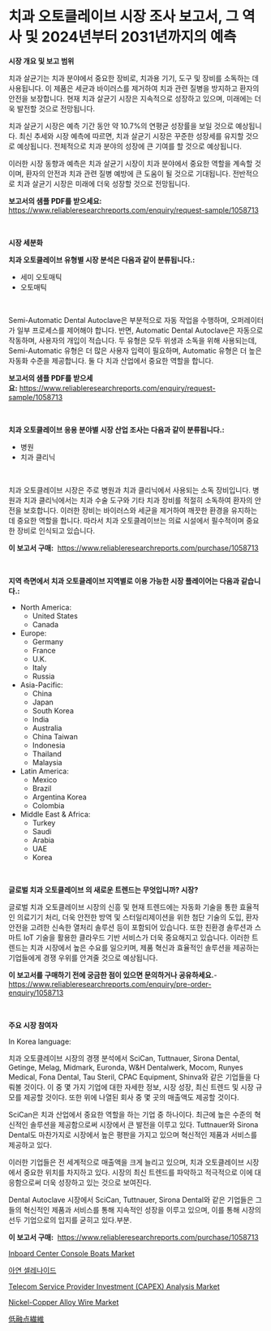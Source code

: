 <p><h1>치과 오토클레이브 시장 조사 보고서, 그 역사 및 2024년부터 2031년까지의 예측</h1></p><p><strong>시장 개요 및 보고 범위</strong></p>
<p><p>치과 살균기는 치과 분야에서 중요한 장비로, 치과용 기기, 도구 및 장비를 소독하는 데 사용됩니다. 이 제품은 세균과 바이러스를 제거하여 치과 관련 질병을 방지하고 환자의 안전을 보장합니다. 현재 치과 살균기 시장은 지속적으로 성장하고 있으며, 미래에는 더욱 발전할 것으로 전망됩니다. </p><p>치과 살균기 시장은 예측 기간 동안 약 10.7%의 연평균 성장률을 보일 것으로 예상됩니다. 최신 추세와 시장 예측에 따르면, 치과 살균기 시장은 꾸준한 성장세를 유지할 것으로 예상됩니다. 전체적으로 치과 분야의 성장에 큰 기여를 할 것으로 예상됩니다. </p><p>이러한 시장 동향과 예측은 치과 살균기 시장이 치과 분야에서 중요한 역할을 계속할 것이며, 환자의 안전과 치과 관련 질병 예방에 큰 도움이 될 것으로 기대됩니다. 전반적으로 치과 살균기 시장은 미래에 더욱 성장할 것으로 전망됩니다.</p></p>
<p><strong>보고서의 샘플 PDF를 받으세요:</strong> <a href="https://www.reliableresearchreports.com/enquiry/request-sample/1058713">https://www.reliableresearchreports.com/enquiry/request-sample/1058713</a></p>
<p>&nbsp;</p>
<p><strong>시장 세분화</strong></p>
<p><strong>치과 오토클레이브 유형별 시장 분석은 다음과 같이 분류됩니다.:</strong></p>
<p><ul><li>세미 오토매틱</li><li>오토매틱</li></ul></p>
<p>&nbsp;</p>
<p><p>Semi-Automatic Dental Autoclave은 부분적으로 자동 작업을 수행하며, 오퍼레이터가 일부 프로세스를 제어해야 합니다. 반면, Automatic Dental Autoclave은 자동으로 작동하며, 사용자의 개입이 적습니다. 두 유형은 모두 위생과 소독을 위해 사용되는데, Semi-Automatic 유형은 더 많은 사용자 입력이 필요하며, Automatic 유형은 더 높은 자동화 수준을 제공합니다. 둘 다 치과 산업에서 중요한 역할을 합니다.</p></p>
<p><strong>보고서의 샘플 PDF를 받으세요:</strong>&nbsp;<a href="https://www.reliableresearchreports.com/enquiry/request-sample/1058713">https://www.reliableresearchreports.com/enquiry/request-sample/1058713</a></p>
<p>&nbsp;</p>
<p><strong> 치과 오토클레이브 응용 분야별 시장 산업 조사는 다음과 같이 분류됩니다.:</strong></p>
<p><ul><li>병원</li><li>치과 클리닉</li></ul></p>
<p>&nbsp;</p>
<p><p>치과 오토클레이브 시장은 주로 병원과 치과 클리닉에서 사용되는 소독 장비입니다. 병원과 치과 클리닉에서는 치과 수술 도구와 기타 치과 장비를 적절히 소독하여 환자의 안전을 보호합니다. 이러한 장비는 바이러스와 세균을 제거하여 깨끗한 환경을 유지하는 데 중요한 역할을 합니다. 따라서 치과 오토클레이브는 의료 시설에서 필수적이며 중요한 장비로 인식되고 있습니다.</p></p>
<p><strong>이 보고서 구매:</strong>&nbsp; <a href="https://www.reliableresearchreports.com/purchase/1058713">https://www.reliableresearchreports.com/purchase/1058713</a></p>
<p>&nbsp;</p>
<p><strong>지역 측면에서 치과 오토클레이브 지역별로 이용 가능한 시장 플레이어는 다음과 같습니다.:</strong></p>
<p><ul>
    <li>
        North America:
        <ul>
            <li>United States</li>
            <li>Canada</li>
        </ul>
    </li>
    <li>
        Europe:
        <ul>
            <li>Germany</li>
            <li>France</li>
            <li>U.K.</li>
            <li>Italy</li>
            <li>Russia</li>
        </ul>
    </li>
    <li>
        Asia-Pacific:
        <ul>
            <li>China</li>
            <li>Japan</li>
            <li>South Korea</li>
            <li>India</li>
            <li>Australia</li>
            <li>China Taiwan</li>
            <li>Indonesia</li>
            <li>Thailand</li>
            <li>Malaysia</li>
        </ul>
    </li>
    <li>
        Latin America:
        <ul>
            <li>Mexico</li>
            <li>Brazil</li>
            <li>Argentina Korea</li>
            <li>Colombia</li>
        </ul>
    </li>
    <li>
        Middle East & Africa:
        <ul>
            <li>Turkey</li>
            <li>Saudi</li>
            <li>Arabia</li>
            <li>UAE</li>
            <li>Korea</li>
        </ul>
    </li>
    </ul></p>
<p>&nbsp;</p>
<p><strong>글로벌 치과 오토클레이브 의 새로운 트렌드는 무엇입니까? 시장?</strong></p>
<p><p>글로벌 치과 오토클레이브 시장의 신흥 및 현재 트렌드에는 자동화 기술을 통한 효율적인 의료기기 처리, 더욱 안전한 방역 및 스터일리제이션을 위한 첨단 기술의 도입, 환자 안전을 고려한 신속한 열처리 솔루션 등이 포함되어 있습니다. 또한 친환경 솔루션과 스마트 IoT 기술을 활용한 클라우드 기반 서비스가 더욱 중요해지고 있습니다. 이러한 트렌드는 치과 시장에서 높은 수요를 일으키며, 제품 혁신과 효율적인 솔루션을 제공하는 기업들에게 경쟁 우위를 안겨줄 것으로 예상됩니다.</p></p>
<p><strong>이 보고서를 구매하기 전에 궁금한 점이 있으면 문의하거나 공유하세요.</strong>- <a href="https://www.reliableresearchreports.com/enquiry/pre-order-enquiry/1058713">https://www.reliableresearchreports.com/enquiry/pre-order-enquiry/1058713</a></p>
<p>&nbsp;</p>
<p><strong>주요 시장 참여자</strong></p>
<p><p>In Korea language:</p><p>치과 오토클레이브 시장의 경쟁 분석에서 SciCan, Tuttnauer, Sirona Dental, Getinge, Melag, Midmark, Euronda, W&H Dentalwerk, Mocom, Runyes Medical, Fona Dental, Tau Steril, CPAC Equipment, Shinva와 같은 기업들을 다뤄볼 것이다. 이 중 몇 가지 기업에 대한 자세한 정보, 시장 성장, 최신 트렌드 및 시장 규모를 제공할 것이다. 또한 위에 나열된 회사 중 몇 곳의 매출액도 제공할 것이다.</p><p>SciCan은 치과 산업에서 중요한 역할을 하는 기업 중 하나이다. 최근에 높은 수준의 혁신적인 솔루션을 제공함으로써 시장에서 큰 발전을 이루고 있다. Tuttnauer와 Sirona Dental도 마찬가지로 시장에서 높은 평판을 가지고 있으며 혁신적인 제품과 서비스를 제공하고 있다. </p><p>이러한 기업들은 전 세계적으로 매출액을 크게 늘리고 있으며, 치과 오토클레이브 시장에서 중요한 위치를 차지하고 있다. 시장의 최신 트렌드를 파악하고 적극적으로 이에 대응함으로써 더욱 성장하고 있는 것으로 보여진다.</p><p>Dental Autoclave 시장에서 SciCan, Tuttnauer, Sirona Dental와 같은 기업들은 그들의 혁신적인 제품과 서비스를 통해 지속적인 성장을 이루고 있으며, 이를 통해 시장의 선두 기업으로의 입지를 굳히고 있다.부분.</p></p>
<p><strong>이 보고서 구매:</strong>&nbsp;&nbsp;<a href="https://www.reliableresearchreports.com/purchase/1058713">https://www.reliableresearchreports.com/purchase/1058713</a></p>
<p><p><a href="https://florentine-yuzu-f42.notion.site/Inboard-Center-Console-Boats-Market-Size-Market-Trends-and-Growth-Outlook-forecasted-for-period-fr-3d0f29798bd94e06a2ad13784b87d0f9">Inboard Center Console Boats Market</a></p><p><a href="https://github.com/trmesnao7959541/Market-Research-Report-List-1/blob/main/2635785189924.md">아연 셀레나이드</a></p><p><a href="https://issuu.com/reportprime-2/docs/telecom-service-provider-investment-capex-analysis">Telecom Service Provider Investment (CAPEX) Analysis Market</a></p><p><a href="https://view.publitas.com/reportprime-1/nickel-copper-alloy-wire-market-size-reflecting-a-forecast-till-2030-market-by-type-by-application-and-by-geography/">Nickel-Copper Alloy Wire Market</a></p><p><a href="https://github.com/adcxff01450218/Market-Research-Report-List-1/blob/main/1861603190050.md">低融点繊維</a></p></p>
